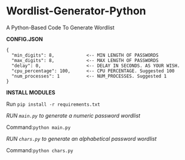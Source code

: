 # Wordlist-Generator-Python
A Python-Based Code To Generate Wordlist


**CONFIG.JSON**
```
{
  "min_digits": 8,            <-- MIN LENGTH OF PASSWORDS
  "max_digits": 8,            <-- MAX LENGTH OF PASSWORDS
  "delay": 0,                 <-- DELAY IN SECONDS. AS YOUR WISH.
  "cpu_percentage": 100,      <-- CPU PERCENTAGE. Suggested 100
  "num_processes": 1          <-- NUM_PROCESSES. Suggested 1
}
```

**INSTALL MODULES**

Run `pip install -r requirements.txt`



*RUN `main.py` to generate a numeric password wordlist*

Command:`python main.py`


*RUN `chars.py` to generate an alphabetical password wordlist*

Command:`python chars.py`
